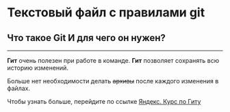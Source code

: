 # Текстовый файл с правилами git
## Что такое Git И для чего он нужен?

---

**Гит** очень полезен при работе в команде.
**Гит** позволяет сохранять всю историю изменений.

Больше нет необходимости делать ~~архивы~~ после каждого изменения в файлах.

Чтобы узнать больше, перейдите по ссылке [Яндекс. Курс по Гиту](https://practicum.yandex.ru)
